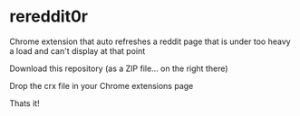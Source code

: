 rereddit0r
==========

Chrome extension that auto refreshes a reddit page that is under too heavy a load and can't display at that point

Download this repository (as a ZIP file... on the right there)

Drop the crx file in your Chrome extensions page

Thats it!

